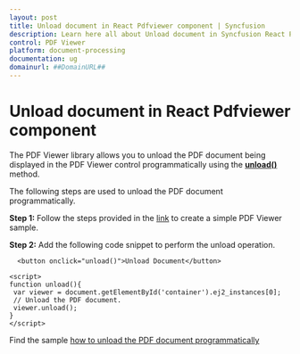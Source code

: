 ```yaml
---
layout: post
title: Unload document in React Pdfviewer component | Syncfusion
description: Learn here all about Unload document in Syncfusion React Pdfviewer component of Syncfusion Essential JS 2 and more.
control: PDF Viewer
platform: document-processing
documentation: ug
domainurl: ##DomainURL##
---
```


# Unload document in React Pdfviewer component

The PDF Viewer library allows you to unload the PDF document being displayed in the PDF Viewer control programmatically using the [**unload()**](https://ej2.syncfusion.com/react/documentation/api/pdfviewer/#unload) method.

The following steps are used to unload the PDF document programmatically.

**Step 1:** Follow the steps provided in the [link](https://help.syncfusion.com/document-processing/pdf/pdf-viewer/react/getting-started/) to create a simple PDF Viewer sample.

**Step 2:** Add the following code snippet to perform the unload operation.

   ```
     <button onclick="unload()">Unload Document</button>

   <script>
   function unload(){
    var viewer = document.getElementById('container').ej2_instances[0];
    // Unload the PDF document.
    viewer.unload();
  }
   </script>
  ```

Find the sample [how to unload the PDF document programmatically](https://stackblitz.com/edit/react-ffbe8v?file=public%2Findex.html)